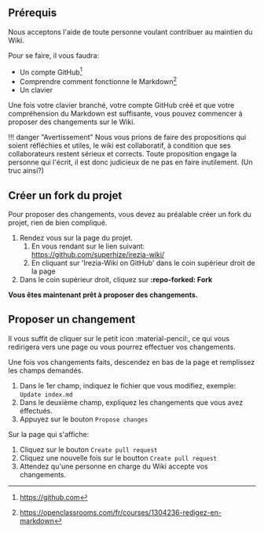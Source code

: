 ## Prérequis
Nous acceptons l'aide de toute personne voulant contribuer au maintien du Wiki.


Pour se faire, il vous faudra:

* Un compte GitHub[^1] 
* Comprendre comment fonctionne le Markdown[^2]
* Un clavier


Une fois votre clavier branché, votre compte GitHub créé et que votre compréhension du Markdown est suffisante, vous pouvez commencer à proposer des changements sur le Wiki.

!!! danger "Avertissement"
    Nous vous prions de faire des propositions qui soient réfléchies et utiles, le wiki est collaboratif, à condition que ses collaborateurs restent sérieux et corrects. Toute proposition engage la personne qui l'écrit, il est donc judicieux de ne pas en faire inutilement. (Un truc ainsi?)

## Créer un fork du projet
Pour proposer des changements, vous devez au préalable créer un fork du projet, rien de bien compliqué.

1. Rendez vous sur la page du projet.
    1. En vous rendant sur le lien suivant: https://github.com/superhize/irezia-wiki/
    2. En cliquant sur 'Irezia-Wiki on GitHub' dans le coin supérieur droit de la page
2.  Dans le coin supérieur droit, cliquez sur **:repo-forked: Fork**

**Vous êtes maintenant prêt à proposer des changements.**

## Proposer un changement

Il vous suffit de cliquer sur le petit icon :material-pencil:, ce qui vous redirigera vers une page ou vous pourrez effectuer vos changements.

Une fois vos changements faits, descendez en bas de la page et remplissez les champs demandés.

1. Dans le 1er champ, indiquez le fichier que vous modifiez, exemple: `Update index.md`
2. Dans le deuxième champ, expliquez les changements que vous avez éffectués.
3. Appuyez sur le bouton `Propose changes`

Sur la page qui s'affiche:

1. Cliquez sur le bouton `Create pull request`
2. Cliquez une nouvelle fois sur le boutton `Create pull request`
3. Attendez qu'une personne en charge du Wiki accepte vos changements.

[^1]: https://github.com
[^2]: https://openclassrooms.com/fr/courses/1304236-redigez-en-markdown
